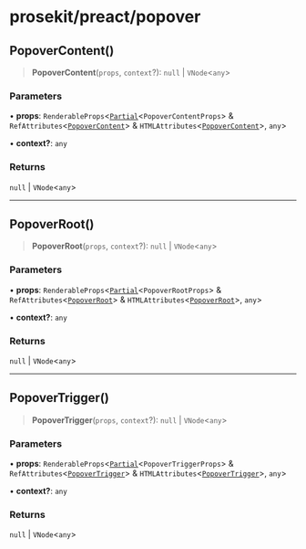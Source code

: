 # prosekit/preact/popover

<a id="PopoverContent" name="PopoverContent"></a>

## PopoverContent()

> **PopoverContent**(`props`, `context`?): `null` \| `VNode`\<`any`\>

### Parameters

• **props**: `RenderableProps`\<[`Partial`](https://www.typescriptlang.org/docs/handbook/utility-types.html#partialtype)\<`PopoverContentProps`\> & `RefAttributes`\<[`PopoverContent`](../lit/popover.md#PopoverContent)\> & `HTMLAttributes`\<[`PopoverContent`](../lit/popover.md#PopoverContent)\>, `any`\>

• **context?**: `any`

### Returns

`null` \| `VNode`\<`any`\>

***

<a id="PopoverRoot" name="PopoverRoot"></a>

## PopoverRoot()

> **PopoverRoot**(`props`, `context`?): `null` \| `VNode`\<`any`\>

### Parameters

• **props**: `RenderableProps`\<[`Partial`](https://www.typescriptlang.org/docs/handbook/utility-types.html#partialtype)\<`PopoverRootProps`\> & `RefAttributes`\<[`PopoverRoot`](../lit/popover.md#PopoverRoot)\> & `HTMLAttributes`\<[`PopoverRoot`](../lit/popover.md#PopoverRoot)\>, `any`\>

• **context?**: `any`

### Returns

`null` \| `VNode`\<`any`\>

***

<a id="PopoverTrigger" name="PopoverTrigger"></a>

## PopoverTrigger()

> **PopoverTrigger**(`props`, `context`?): `null` \| `VNode`\<`any`\>

### Parameters

• **props**: `RenderableProps`\<[`Partial`](https://www.typescriptlang.org/docs/handbook/utility-types.html#partialtype)\<`PopoverTriggerProps`\> & `RefAttributes`\<[`PopoverTrigger`](../lit/popover.md#PopoverTrigger)\> & `HTMLAttributes`\<[`PopoverTrigger`](../lit/popover.md#PopoverTrigger)\>, `any`\>

• **context?**: `any`

### Returns

`null` \| `VNode`\<`any`\>
